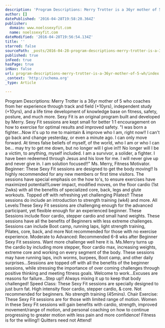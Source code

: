 ```yaml
---
description: 'Program Descriptions: Merry Trotter is a 36yr mother of 5 who coaches from her experience through track and field (+10yrs), independent study (+10yrs), and a life time development of knowledge base on fitness, safety, posture, and much more. Sexy Fit is an original program built and developed by Merry. Sexy Fit sessions are kept small for better 1:1 encouragement on how to exercise for optimal results and improved safety. “I was born a fighter…Now it’s up to me to maintain & improve who I am, right now!! I can’t go back and change yesterday, or even a minute ago. I can only move forward. At times false beliefs of myself, of the world, who I am or who I can be… may try to get me down, but no longer will I give in!!! No longer will I be a victim, to anything, myself included. I am a survivor, a solider, a fighter. I have been redeemed through Jesus and his love for me. I will never give up and never give in. I am solution focused!!” Ms. Merry, Fitness Motivator. Beginner: These Sexy Fit sessions are designed to get the body moving!! Is highly recommended for any new members or first time visitors. The sessions have special emphasis on the how to’s, to ensure exercises have maximized potential!!Lower impact, modified moves, on the floor cardio (1st 2wks) with all the benefits of specialized core, back, legs and glute workouts. Topped off with refreshing yet challenging Pilates!! These sessions do include an introduction to strength training (wk4) and more. All Levels:These Sexy Fit sessions are challenging enough for the advanced participant, yet flexible enough for an experienced beginner. These Sessions include floor cardio, stepper cardio and small hand weights. These sessions have all the benefits of Beginners with less extreme challenges. Sessions can include Boot camp, running laps, light strength training, Pilates, core, back, and more Not recommended for those with no exercise experience. Moderate to Advanced: Recommended 6-8 wks after Beginner Sexy Fit sessions. Want more challenge well here it is. Ms.Merry turns up the cardio by including more stepper, floor cardio max, increasing weights, extreme core and working on every segment of the body. These sessions may have running laps, inch worms, burpees, Boot camp, and other daily surprises…Sessions are topped off with all the benefits of the beginner sessions, while stressing the importance of over coming challenges through positive thinking and meeting fitness goals. Welcome to work…Excuses are reasons for failure…Step up!! Always mixing it up to keep that body challenged! Speed Class: These Sexy Fit sessions are specially designed to just burn fat. High intensity floor cardio, stepper cardio, & core. Not recommended for beginners. No strength training (45mins). Chair Exercise: These Sexy Fit sessions are for those with limited range of motion. Women in these Sexy Fit sessions will gain benefits with cardio, strength, improved movement/range of motion, and personal coaching on how to continue progressing to greater motion with less pain and more confidence! Fitness is for the willing!! Quitters need not Attend!'
author: []
datePublished: '2016-04-28T19:58:20.364Z'
publisher:
  domain: www.noelssexyfit.com
  name: noelssexyfit.com
dateModified: '2016-04-28T19:56:54.134Z'
title: ''
starred: false
sourcePath: _posts/2016-04-28-program-descriptions-merry-trotter-is-a-36yr-mother-of-5-wh.md
published: true
inFeed: true
hasPage: true
inNav: false
url: program-descriptions-merry-trotter-is-a-36yr-mother-of-5-wh/index.html
_context: 'http://schema.org'
_type: Article

---
```

Program Descriptions: Merry Trotter is a 36yr mother of 5 who coaches from her experience through track and field (+10yrs), independent study (+10yrs), and a life time development of knowledge base on fitness, safety, posture, and much more. Sexy Fit is an original program built and developed by Merry. Sexy Fit sessions are kept small for better 1:1 encouragement on how to exercise for optimal results and improved safety. "I was born a fighter...Now it's up to me to maintain & improve who I am, right now!! I can't go back and change yesterday, or even a minute ago. I can only move forward. At times false beliefs of myself, of the world, who I am or who I can be... may try to get me down, but no longer will I give in!!! No longer will I be a victim, to anything, myself included. I am a survivor, a solider, a fighter. I have been redeemed through Jesus and his love for me. I will never give up and never give in. I am solution focused!!" Ms. Merry, Fitness Motivator. Beginner: These Sexy Fit sessions are designed to get the body moving!! Is highly recommended for any new members or first time visitors. The sessions have special emphasis on the how to's, to ensure exercises have maximized potential!!Lower impact, modified moves, on the floor cardio (1st 2wks) with all the benefits of specialized core, back, legs and glute workouts. Topped off with refreshing yet challenging Pilates!! These sessions do include an introduction to strength training (wk4) and more. All Levels:These Sexy Fit sessions are challenging enough for the advanced participant, yet flexible enough for an experienced beginner. These Sessions include floor cardio, stepper cardio and small hand weights. These sessions have all the benefits of Beginners with less extreme challenges. Sessions can include Boot camp, running laps, light strength training, Pilates, core, back, and more Not recommended for those with no exercise experience. Moderate to Advanced: Recommended 6-8 wks after Beginner Sexy Fit sessions. Want more challenge well here it is. Ms.Merry turns up the cardio by including more stepper, floor cardio max, increasing weights, extreme core and working on every segment of the body. These sessions may have running laps, inch worms, burpees, Boot camp, and other daily surprises...Sessions are topped off with all the benefits of the beginner sessions, while stressing the importance of over coming challenges through positive thinking and meeting fitness goals. Welcome to work...Excuses are reasons for failure...Step up!! Always mixing it up to keep that body challenged! Speed Class: These Sexy Fit sessions are specially designed to just burn fat. High intensity floor cardio, stepper cardio, & core. Not recommended for beginners. No strength training (45mins). Chair Exercise: These Sexy Fit sessions are for those with limited range of motion. Women in these Sexy Fit sessions will gain benefits with cardio, strength, improved movement/range of motion, and personal coaching on how to continue progressing to greater motion with less pain and more confidence! Fitness is for the willing!! Quitters need not Attend!